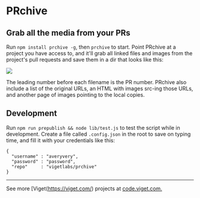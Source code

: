 # PRchive



## Grab all the media from your PRs

Run `npm install prchive -g`, then `prchive` to start. Point PRchive at a project you have access to, and it'll grab all linked files and images from the project's pull requests and save them in a dir that looks like this:

<img src="https://s3.amazonaws.com/f.cl.ly/items/0e0Y2J3Q2A2I1e3K1D0C/Screen%20Shot%202014-12-04%20at%205.00.07%20PM.png">

The leading number before each filename is the PR number. PRchive also include a list of the original URLs, an HTML with images src-ing those URLs, and another page of images pointing to the local copies.

## Development

Run `npm run prepublish && node lib/test.js` to test the script while in development. Create a file called `.config.json` in the root to save on typing time, and fill it with your credentials like this:

```
{
  "username" : "averyvery",
  "password" : "password",
  "repo"     : "vigetlabs/prchive"
}
```

<hr>

See more [Viget(https://viget.com/) projects at [code.viget.com.](http://code.viget.com/)
